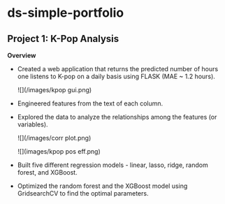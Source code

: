 # ds-simple-portfolio

## Project 1: K-Pop Analysis

**Overview**
- Created a web application that returns the predicted number of hours one listens to K-pop on a daily basis using FLASK (MAE ~ 1.2 hours).

  ![](/images/kpop gui.png)

- Engineered features from the text of each column.
- Explored the data to analyze the relationships among the features (or variables).

  ![](/images/corr plot.png)

  ![](images/kpop pos eff.png)
  
- Built five different regression models - linear, lasso, ridge, random forest, and XGBoost.
- Optimized the random forest and the XGBoost model using GridsearchCV to find the optimal parameters.
